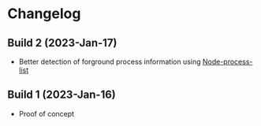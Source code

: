# Changelog

## Build 2 (2023-Jan-17)

- Better detection of forground process information using [Node-process-list](https://github.com/reklatsmasters/node-process-list#readme)

## Build 1 (2023-Jan-16)

- Proof of concept
